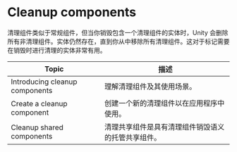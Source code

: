 # Cleanup components

清理组件类似于常规组件，但当你销毁包含一个清理组件的实体时，Unity 会删除所有非清理组件。实体仍然存在，直到你从中移除所有清理组件。这对于标记需要在销毁时进行清理的实体非常有用。

| Topic                          | 描述                        |
| ------------------------------ | ------------------------- |
| Introducing cleanup components | 理解清理组件及其使用场景。             |
| Create a cleanup component     | 创建一个新的清理组件以在应用程序中使用。      |
| Cleanup shared components      | 清理共享组件是具有清理组件销毁语义的托管共享组件。 |

